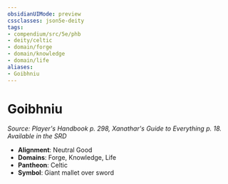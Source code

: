 ```yaml
---
obsidianUIMode: preview
cssclasses: json5e-deity
tags:
- compendium/src/5e/phb
- deity/celtic
- domain/forge
- domain/knowledge
- domain/life
aliases: 
- Goibhniu
---
```

# Goibhniu
*Source: Player's Handbook p. 298, Xanathar's Guide to Everything p. 18. Available in the <span title='Systems Reference Document (5.1)'>SRD</span>* 

- **Alignment**: Neutral Good
- **Domains**: Forge, Knowledge, Life
- **Pantheon**: Celtic
- **Symbol**: Giant mallet over sword